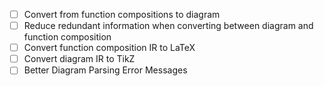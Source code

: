 - [ ] Convert from function compositions to diagram
- [ ] Reduce redundant information when converting between diagram and function composition
- [ ] Convert function composition IR to LaTeX
- [ ] Convert diagram IR to TikZ
- [ ] Better Diagram Parsing Error Messages